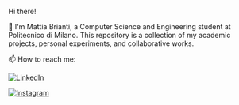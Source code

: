 Hi there!

👋 I'm Mattia Brianti, a Computer Science and Engineering student at Politecnico di Milano. This repository is a collection of my academic projects, personal experiments, and collaborative works.

📫 How to reach me:

[![LinkedIn](https://img.shields.io/badge/linkedin-%230077B5.svg?style=for-the-badge&logo=linkedin&logoColor=white)](https://www.linkedin.com/in/mattia-brianti-b87a46202/)

[![Instagram](https://img.shields.io/badge/Instagram-%23E4405F.svg?style=for-the-badge&logo=Instagram&logoColor=white)](https://www.instagram.com/mattia_brianti/)

